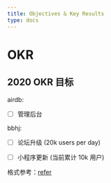 ```yaml
---
title: Objectives & Key Results
type: docs
---
```


# OKR

## 2020 OKR 目标

airdb:
- [ ] 管理后台


bbhj:
- [ ] 论坛升级 (20k users per day)
- [ ] 小程序更新 (当前累计 10k 用户)


格式参考：[refer](https://github.com/ipfs/team-mgmt/tree/master/OKR)
